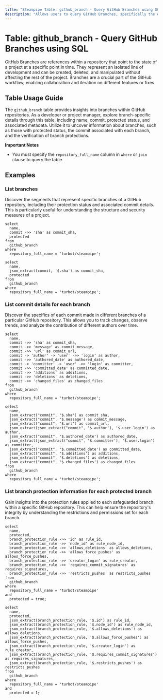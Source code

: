 ```yaml
---
title: "Steampipe Table: github_branch - Query GitHub Branches using SQL"
description: "Allows users to query GitHub Branches, specifically the details of branches for a repository, providing insights into branch information such as name, commit, protected status, and more."
---
```


# Table: github_branch - Query GitHub Branches using SQL

GitHub Branches are references within a repository that point to the state of a project at a specific point in time. They represent an isolated line of development and can be created, deleted, and manipulated without affecting the rest of the project. Branches are a crucial part of the GitHub workflow, enabling collaboration and iteration on different features or fixes.

## Table Usage Guide

The `github_branch` table provides insights into branches within GitHub repositories. As a developer or project manager, explore branch-specific details through this table, including name, commit, protected status, and associated metadata. Utilize it to uncover information about branches, such as those with protected status, the commit associated with each branch, and the verification of branch protections.

**Important Notes**
- You must specify the `repository_full_name` column in `where` or `join` clause to query the table.

## Examples

### List branches
Discover the segments that represent specific branches of a GitHub repository, including their protection status and associated commit details. This is particularly useful for understanding the structure and security measures of a project.

```sql+postgres
select
  name,
  commit ->> 'sha' as commit_sha,
  protected
from
  github_branch
where
  repository_full_name = 'turbot/steampipe';
```

```sql+sqlite
select
  name,
  json_extract(commit, '$.sha') as commit_sha,
  protected
from
  github_branch
where
  repository_full_name = 'turbot/steampipe';
```

### List commit details for each branch
Discover the specifics of each commit made in different branches of a particular GitHub repository. This allows you to track changes, observe trends, and analyze the contribution of different authors over time.

```sql+postgres
select
  name,
  commit ->> 'sha' as commit_sha,
  commit ->> 'message' as commit_message,
  commit ->> 'url' as commit_url,
  commit -> 'author' -> 'user' ->> 'login' as author,
  commit ->> 'authored_date' as authored_date,
  commit -> 'committer' -> 'user' ->> 'login' as committer,
  commit ->> 'committed_date' as committed_date,
  commit ->> 'additions' as additions,
  commit ->> 'deletions' as deletions,
  commit ->> 'changed_files' as changed_files
from
  github_branch
where
  repository_full_name = 'turbot/steampipe';
```

```sql+sqlite
select
  name,
  json_extract("commit", '$.sha') as commit_sha,
  json_extract("commit", '$.message') as commit_message,
  json_extract("commit", '$.url') as commit_url,
  json_extract(json_extract("commit", '$.author'), '$.user.login') as author,
  json_extract("commit", '$.authored_date') as authored_date,
  json_extract(json_extract("commit", '$.committer'), '$.user.login') as committer,
  json_extract("commit", '$.committed_date') as committed_date,
  json_extract("commit", '$.additions') as additions,
  json_extract("commit", '$.deletions') as deletions,
  json_extract("commit", '$.changed_files') as changed_files
from
  github_branch
where
  repository_full_name = 'turbot/steampipe';
```

### List branch protection information for each protected branch
Gain insights into the protection rules applied to each safeguarded branch within a specific GitHub repository. This can help ensure the repository's integrity by understanding the restrictions and permissions set for each branch.

```sql+postgres
select
  name,
  protected,
  branch_protection_rule ->> 'id' as rule_id,
  branch_protection_rule ->> 'node_id' as rule_node_id,
  branch_protection_rule ->> 'allows_deletions' as allows_deletions,
  branch_protection_rule ->> 'allows_force_pushes' as allows_force_pushes,
  branch_protection_rule ->> 'creator_login' as rule_creator,
  branch_protection_rule ->> 'requires_commit_signatures' as requires_signatures,
  branch_protection_rule ->> 'restricts_pushes' as restricts_pushes
from
  github_branch
where
  repository_full_name = 'turbot/steampipe'
and
  protected = true;
```

```sql+sqlite
select
  name,
  protected,
  json_extract(branch_protection_rule, '$.id') as rule_id,
  json_extract(branch_protection_rule, '$.node_id') as rule_node_id,
  json_extract(branch_protection_rule, '$.allows_deletions') as allows_deletions,
  json_extract(branch_protection_rule, '$.allows_force_pushes') as allows_force_pushes,
  json_extract(branch_protection_rule, '$.creator_login') as rule_creator,
  json_extract(branch_protection_rule, '$.requires_commit_signatures') as requires_signatures,
  json_extract(branch_protection_rule, '$.restricts_pushes') as restricts_pushes
from
  github_branch
where
  repository_full_name = 'turbot/steampipe'
and
  protected = 1;
```